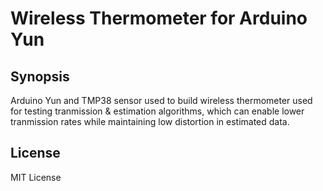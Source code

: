# Wireless Thermometer for Arduino Yun

## Synopsis

Arduino Yun and TMP38 sensor used to build wireless thermometer used for testing tranmission & estimation algorithms, which can enable lower tranmission rates while maintaining low distortion in estimated data.

## License

MIT License
